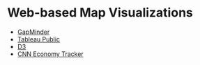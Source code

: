 # Web-based Map Visualizations
 * [GapMinder](http://www.gapminder.org/world/)
 * [Tableau Public](http://www.tableausoftware.com/public/gallery/home-financing)
 * [D3](http://bl.ocks.org/4060606)
 * [CNN Economy Tracker](http://www.cnn.com/SPECIALS/map.economy/)
